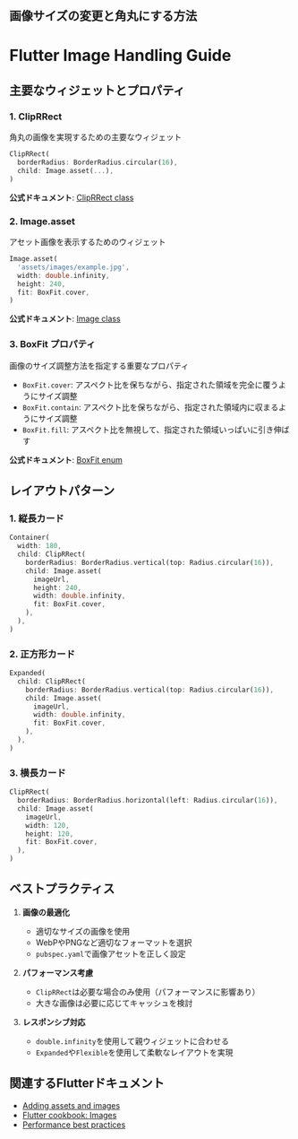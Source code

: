## 画像サイズの変更と角丸にする方法

# Flutter Image Handling Guide

## 主要なウィジェットとプロパティ

### 1. ClipRRect
角丸の画像を実現するための主要なウィジェット

```dart
ClipRRect(
  borderRadius: BorderRadius.circular(16),
  child: Image.asset(...),
)
```

**公式ドキュメント**: [ClipRRect class](https://api.flutter.dev/flutter/widgets/ClipRRect-class.html)

### 2. Image.asset
アセット画像を表示するためのウィジェット

```dart
Image.asset(
  'assets/images/example.jpg',
  width: double.infinity,
  height: 240,
  fit: BoxFit.cover,
)
```

**公式ドキュメント**: [Image class](https://api.flutter.dev/flutter/widgets/Image-class.html)

### 3. BoxFit プロパティ
画像のサイズ調整方法を指定する重要なプロパティ

- `BoxFit.cover`: アスペクト比を保ちながら、指定された領域を完全に覆うようにサイズ調整
- `BoxFit.contain`: アスペクト比を保ちながら、指定された領域内に収まるようにサイズ調整
- `BoxFit.fill`: アスペクト比を無視して、指定された領域いっぱいに引き伸ばす

**公式ドキュメント**: [BoxFit enum](https://api.flutter.dev/flutter/painting/BoxFit.html)

## レイアウトパターン

### 1. 縦長カード
```dart
Container(
  width: 180,
  child: ClipRRect(
    borderRadius: BorderRadius.vertical(top: Radius.circular(16)),
    child: Image.asset(
      imageUrl,
      height: 240,
      width: double.infinity,
      fit: BoxFit.cover,
    ),
  ),
)
```

### 2. 正方形カード
```dart
Expanded(
  child: ClipRRect(
    borderRadius: BorderRadius.vertical(top: Radius.circular(16)),
    child: Image.asset(
      imageUrl,
      width: double.infinity,
      fit: BoxFit.cover,
    ),
  ),
)
```

### 3. 横長カード
```dart
ClipRRect(
  borderRadius: BorderRadius.horizontal(left: Radius.circular(16)),
  child: Image.asset(
    imageUrl,
    width: 120,
    height: 120,
    fit: BoxFit.cover,
  ),
)
```

## ベストプラクティス

1. **画像の最適化**
   - 適切なサイズの画像を使用
   - WebPやPNGなど適切なフォーマットを選択
   - `pubspec.yaml`で画像アセットを正しく設定

2. **パフォーマンス考慮**
   - `ClipRRect`は必要な場合のみ使用（パフォーマンスに影響あり）
   - 大きな画像は必要に応じてキャッシュを検討

3. **レスポンシブ対応**
   - `double.infinity`を使用して親ウィジェットに合わせる
   - `Expanded`や`Flexible`を使用して柔軟なレイアウトを実現

## 関連するFlutterドキュメント

- [Adding assets and images](https://docs.flutter.dev/development/ui/assets-and-images)
- [Flutter cookbook: Images](https://docs.flutter.dev/cookbook/images)
- [Performance best practices](https://docs.flutter.dev/perf/rendering/best-practices)
